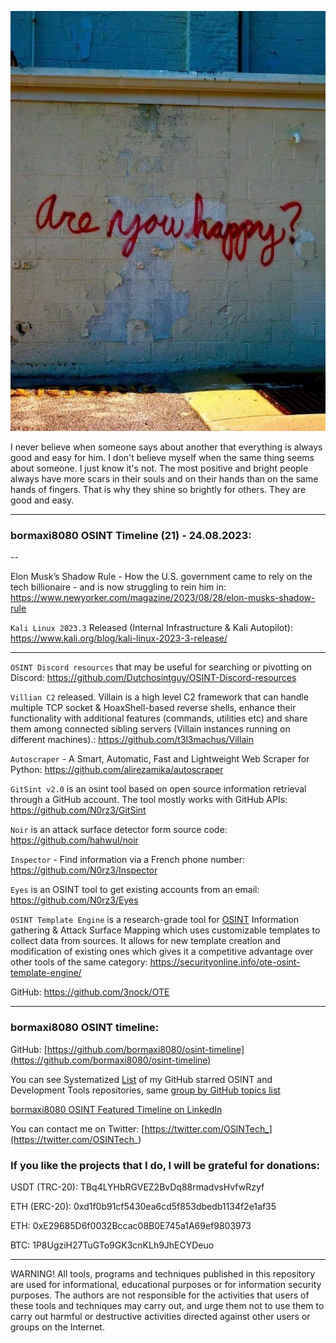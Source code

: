![alt text](img/21.jpg)

I never believe when someone says about another that everything is always good and easy for him. I don't believe myself when the same thing seems about someone. I just know it's not. The most positive and bright people always have more scars in their souls and on their hands than on the same hands of fingers. That is why they shine so brightly for others. They are good and easy.

----
### bormaxi8080 OSINT Timeline (21) - 24.08.2023:

--

Elon Musk’s Shadow Rule - How the U.S. government came to rely on the tech billionaire - and is now struggling to rein him in: https://www.newyorker.com/magazine/2023/08/28/elon-musks-shadow-rule

```Kali Linux 2023.3``` Released (Internal Infrastructure & Kali Autopilot): https://www.kali.org/blog/kali-linux-2023-3-release/

----

```OSINT Discord resources``` that may be useful for searching or pivotting on Discord: https://github.com/Dutchosintguy/OSINT-Discord-resources

```Villian C2``` released. Villain is a high level C2 framework that can handle multiple TCP socket & HoaxShell-based reverse shells, enhance their functionality with additional features (commands, utilities etc) and share them among connected sibling servers (Villain instances running on different machines).: https://github.com/t3l3machus/Villain

```Autoscraper``` - A Smart, Automatic, Fast and Lightweight Web Scraper for Python: https://github.com/alirezamika/autoscraper

```GitSint v2.0``` is an osint tool based on open source information retrieval through a GitHub  account. The tool mostly works with GitHub APIs: https://github.com/N0rz3/GitSint

```Noir``` is an attack surface detector form source code: https://github.com/hahwul/noir

```Inspector``` - Find information via a French phone number: https://github.com/N0rz3/Inspector

```Eyes``` is an OSINT tool to get existing accounts from an email: https://github.com/N0rz3/Eyes

```OSINT Template Engine``` is a research-grade tool for [OSINT](https://securityonline.info/phoneinfoga/) Information gathering & Attack Surface Mapping which uses customizable templates to collect data from sources. It allows for new template creation and modification of existing ones which gives it a competitive advantage over other tools of the same category: https://securityonline.info/ote-osint-template-engine/

GitHub: https://github.com/3nock/OTE

----
### bormaxi8080 OSINT timeline:

GitHub: [https://github.com/bormaxi8080/osint-timeline](https://github.com/bormaxi8080/osint-timeline)

You can see Systematized [List](https://github.com/bormaxi8080/github-starred-repos-builder/blob/main/starred_repos.md) of my GitHub starred OSINT and Development Tools repositories, same [group by GitHub topics list](https://github.com/bormaxi8080/starred)

[bormaxi8080 OSINT Featured Timeline on LinkedIn](https://www.linkedin.com/in/osintech/details/featured/)

You can contact me on Twitter: [https://twitter.com/OSINTech_](https://twitter.com/OSINTech_)
### If you like the projects that I do, I will be grateful for donations:

USDT (TRC-20): TBq4LYHbRGVEZ2BvDq88rmadvsHvfwRzyf

ETH (ERC-20): 0xd1f0b91cf5430ea6cd5f853dbedb1134f2e1af35

ETH: 0xE29685D6f0032Bccac08B0E745a1A69ef9803973

BTC: 1P8UgziH27TuGTo9GK3cnKLh9JhECYDeuo

----

WARNING! All tools, programs and techniques published in this repository are used for informational, educational purposes or for information security purposes. The authors are not responsible for the activities that users of these tools and techniques may carry out, and urge them not to use them to carry out harmful or destructive activities directed against other users or groups on the Internet.